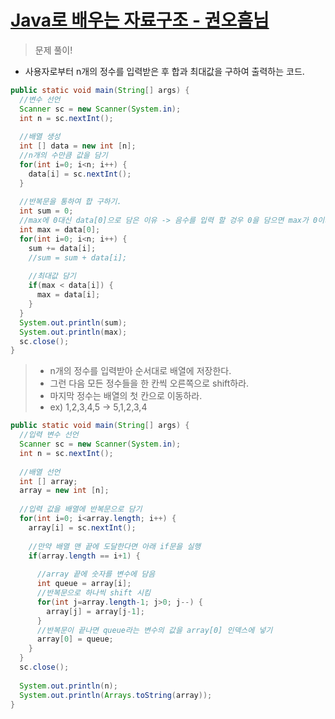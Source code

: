 # [Java로 배우는 자료구조 - 권오흠님](https://www.inflearn.com/course/java-%EC%9E%90%EB%A3%8C%EA%B5%AC%EC%A1%B0/dashboard)

>문제 풀이!

- 사용자로부터 n개의 정수를 입력받은 후 합과 최대값을 구하여 출력하는 코드.

```java
public static void main(String[] args) {
  //변수 선언
  Scanner sc = new Scanner(System.in);
  int n = sc.nextInt();
  
  //배열 생성
  int [] data = new int [n];
  //n개의 수만큼 값을 담기
  for(int i=0; i<n; i++) {
    data[i] = sc.nextInt();
  }
  
  //반복문을 통하여 합 구하기.
  int sum = 0;
  //max에 0대신 data[0]으로 담은 이유 -> 음수를 입력 할 겅우 0을 담으면 max가 0이기 때문에
  int max = data[0];
  for(int i=0; i<n; i++) {
    sum += data[i];
    //sum = sum + data[i];
    
    //최대값 담기
    if(max < data[i]) {
      max = data[i];
    }
  }
  System.out.println(sum);
  System.out.println(max);
  sc.close();
}
```

>- n개의 정수를 입력받아 순서대로 배열에 저장한다.
>- 그런 다음 모든 정수들을 한 칸씩 오른쪽으로 shift하라.
>- 마지막 정수는 배열의 첫 칸으로 이동하라.
>- ex) 1,2,3,4,5 -> 5,1,2,3,4


```java
public static void main(String[] args) {
  //입력 변수 선언
  Scanner sc = new Scanner(System.in);
  int n = sc.nextInt();
  
  //배열 선언
  int [] array;
  array = new int [n];
  
  //입력 값을 배열에 반복문으로 담기
  for(int i=0; i<array.length; i++) {
    array[i] = sc.nextInt();
    
    //만약 배열 맨 끝에 도달한다면 아래 if문을 실행
    if(array.length == i+1) {
      
      //array 끝에 숫자를 변수에 담음
      int queue = array[i];
      //반복문으로 하나씩 shift 시킴
      for(int j=array.length-1; j>0; j--) {
        array[j] = array[j-1];
      }
      //반복문이 끝나면 queue라는 변수의 값을 array[0] 인덱스에 넣기
      array[0] = queue;
    }
  }
  sc.close();
  
  System.out.println(n);
  System.out.println(Arrays.toString(array));
}
```